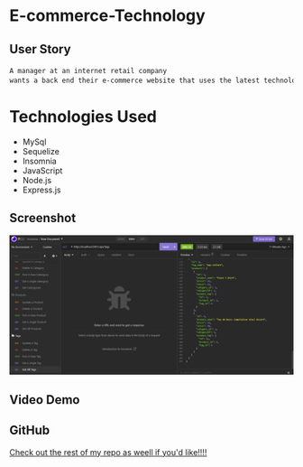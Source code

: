 
# E-commerce-Technology

## User Story

```md
A manager at an internet retail company
wants a back end their e-commerce website that uses the latest technologies
```
# Technologies Used
- MySql 
- Sequelize 
- Insomnia 
- JavaScript 
- Node.js
- Express.js


## Screenshot
<img src="Assets\2022-10-17.png">


## Video Demo



## GitHub
<a href="https://github.com/ssavane26">Check out the rest of my repo as weell if you'd like!!!!</a>